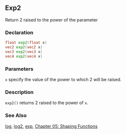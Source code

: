 ## Exp2
Return 2 raised to the power of the parameter

### Declaration
```glsl
float exp2(float x)  
vec2 exp2(vec2 x)  
vec3 exp2(vec3 x)  
vec4 exp2(vec4 x)
```

### Parameters
```x``` specify the value of the power to which 2 will be raised.

### Description
```exp2()``` returns 2 raised to the power of ```x```.

<div class="simpleFunction" data="y = exp2(x); "></div>

### See Also

[log](/glossary/?search=log), [log2](/glossary/?search=log2), [exp](/glossary/?search=exp), [Chapter 05: Shaping Functions](/05/)
